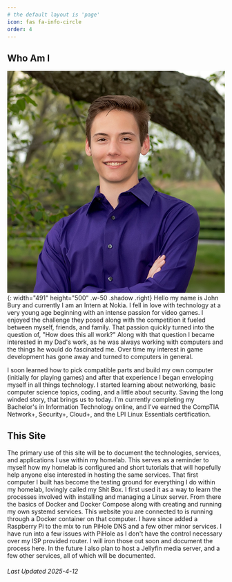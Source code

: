 ```yaml
---
# the default layout is 'page'
icon: fas fa-info-circle
order: 4
---
```


## Who Am I
![Headshot](/assets/img/posts/BuryJ-139.jpg){: width="491" height="500" .w-50 .shadow .right}
Hello my name is John Bury and currently I am an Intern at Nokia. I fell in love with technology at a very young age beginning with an intense passion for video games. I enjoyed the challenge they posed along with the competition it fueled between myself, friends, and family. That passion quickly turned into the question of, "How does this all work?" Along with that question I became interested in my Dad's work, as he was always working with computers and the things he would do fascinated me. Over time my interest in game development has gone away and turned to computers in general.

I soon learned how to pick compatible parts and build my own computer (initially for playing games) and after that experience I began enveloping myself in all things technology. I started learning about networking, basic computer science topics, coding, and a little about security. Saving the long winded story, that brings us to today. I'm currently completing my Bachelor's in Information Technology online, and I've earned the CompTIA Network+, Security+, Cloud+, and the LPI Linux Essentials certification. 

## This Site
The primary use of this site will be to document the technologies, services, and applications I use within my homelab. This serves as a reminder to myself how my homelab is configured and short tutorials that will hopefully help anyone else interested in hosting the same services. That first computer I built has become the testing ground for everything I do within my homelab, lovingly called my Shit Box. I first used it as a way to learn the processes involved with installing and managing a Linux server. From there the basics of Docker and Docker Compose along with creating and running my own systemd services. This website you are connected to is running through a Docker container on that computer. I have since added a Raspberry Pi to the mix to run PiHole DNS and a few other minor services. I have run into a few issues with PiHole as I don't have the control necessary over my ISP provided router. I will iron those out soon and document the process here. In the future I also plan to host a Jellyfin media server, and a few other services, all of which will be documented.

###### *Last Updated 2025-4-12*